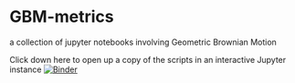 # GBM-metrics
a collection of jupyter notebooks involving Geometric Brownian Motion


Click down here to open up a copy of the scripts in an interactive Jupyter instance
[![Binder](https://mybinder.org/badge_logo.svg)](https://mybinder.org/v2/gh/alienbrett/GBM-metrics/HEAD)

